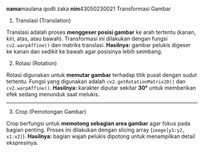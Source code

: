 **nama**maulana qodli zaka
**nim**43050230021
 Transformasi Gambar

 1. Translasi (Translation)

Translasi adalah proses **menggeser posisi gambar** ke arah tertentu (kanan, kiri, atas, atau bawah).
Transformasi ini dilakukan dengan fungsi `cv2.warpAffine()` dan matriks translasi.
**Hasilnya:** gambar pelukis digeser ke kanan dan sedikit ke bawah agar posisinya lebih seimbang.

 2. Rotasi (Rotation)

Rotasi digunakan untuk **memutar gambar** terhadap titik pusat dengan sudut tertentu.
Fungsi yang digunakan adalah `cv2.getRotationMatrix2D()` dan `cv2.warpAffine()`.
**Hasilnya:** karakter diputar sekitar **30°** untuk memberikan efek sedang menunduk saat melukis.

---

 3. Crop (Pemotongan Gambar)

Crop berfungsi untuk **memotong sebagian area gambar** agar fokus pada bagian penting.
Proses ini dilakukan dengan slicing array (`image[y1:y2, x1:x2]`).
**Hasilnya:** bagian wajah pelukis dipotong untuk menampilkan detail ekspresinya.
